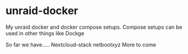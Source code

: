 # unraid-docker
My unraid docker and docker compose setups. Compose setups can be used in other things like Dockge

So far we have.....
  Nextcloud-stack
  netbootxyz
  More to come
